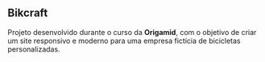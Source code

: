 ## Bikcraft

Projeto desenvolvido durante o curso da **Origamid**, com o objetivo de criar um site responsivo e moderno para uma empresa fictícia de bicicletas personalizadas.

